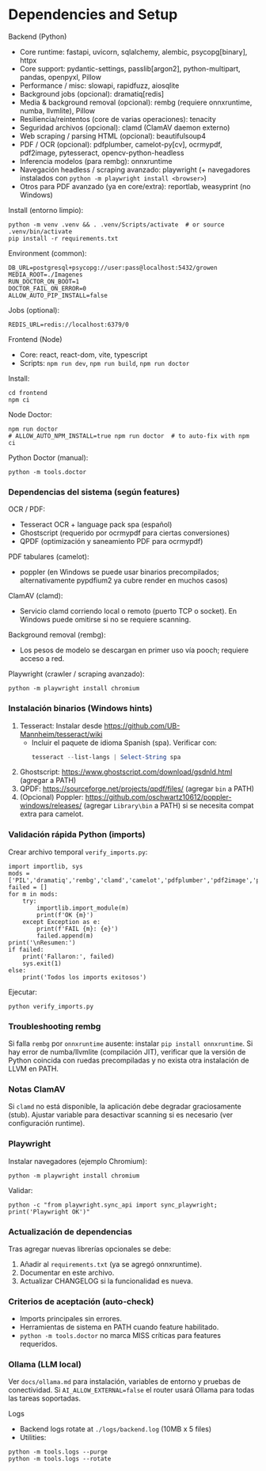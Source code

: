 <!-- NG-HEADER: Nombre de archivo: dependencies.md -->
<!-- NG-HEADER: Ubicación: docs/dependencies.md -->
<!-- NG-HEADER: Descripción: Dependencias obligatorias y opcionales, pasos de instalación y verificación -->
<!-- NG-HEADER: Lineamientos: Ver AGENTS.md -->
Dependencies and Setup
======================

Backend (Python)
- Core runtime: fastapi, uvicorn, sqlalchemy, alembic, psycopg[binary], httpx
- Core support: pydantic-settings, passlib[argon2], python-multipart, pandas, openpyxl, Pillow
- Performance / misc: slowapi, rapidfuzz, aiosqlite
- Background jobs (opcional): dramatiq[redis]
- Media & background removal (opcional): rembg (requiere onnxruntime, numba, llvmlite), Pillow
- Resiliencia/reintentos (core de varias operaciones): tenacity
- Seguridad archivos (opcional): clamd (ClamAV daemon externo)
- Web scraping / parsing HTML (opcional): beautifulsoup4
- PDF / OCR (opcional): pdfplumber, camelot-py[cv], ocrmypdf, pdf2image, pytesseract, opencv-python-headless
- Inferencia modelos (para rembg): onnxruntime
- Navegación headless / scraping avanzado: playwright (+ navegadores instalados con `python -m playwright install <browser>`)
- Otros para PDF avanzado (ya en core/extra): reportlab, weasyprint (no Windows)

Install (entorno limpio):
```
python -m venv .venv && . .venv/Scripts/activate  # or source .venv/bin/activate
pip install -r requirements.txt
```

Environment (common):
```
DB_URL=postgresql+psycopg://user:pass@localhost:5432/growen
MEDIA_ROOT=./Imagenes
RUN_DOCTOR_ON_BOOT=1
DOCTOR_FAIL_ON_ERROR=0
ALLOW_AUTO_PIP_INSTALL=false
```

Jobs (optional):
```
REDIS_URL=redis://localhost:6379/0
```

Frontend (Node)
- Core: react, react-dom, vite, typescript
- Scripts: `npm run dev`, `npm run build`, `npm run doctor`

Install:
```
cd frontend
npm ci
```

Node Doctor:
```
npm run doctor
# ALLOW_AUTO_NPM_INSTALL=true npm run doctor  # to auto-fix with npm ci
```

Python Doctor (manual):
```
python -m tools.doctor
```

### Dependencias del sistema (según features)

OCR / PDF:
- Tesseract OCR + language pack spa (español)
- Ghostscript (requerido por ocrmypdf para ciertas conversiones)
- QPDF (optimización y saneamiento PDF para ocrmypdf)

PDF tabulares (camelot):
- poppler (en Windows se puede usar binarios precompilados; alternativamente pypdfium2 ya cubre render en muchos casos)

ClamAV (clamd):
- Servicio clamd corriendo local o remoto (puerto TCP o socket). En Windows puede omitirse si no se requiere scanning.

Background removal (rembg):
- Los pesos de modelo se descargan en primer uso vía pooch; requiere acceso a red.

Playwright (crawler / scraping avanzado):
```
python -m playwright install chromium
```

### Instalación binarios (Windows hints)
1. Tesseract: Instalar desde https://github.com/UB-Mannheim/tesseract/wiki
   - Incluir el paquete de idioma Spanish (spa). Verificar con:
	 ````powershell
	 tesseract --list-langs | Select-String spa
	 ````
2. Ghostscript: https://www.ghostscript.com/download/gsdnld.html (agregar a PATH)
3. QPDF: https://sourceforge.net/projects/qpdf/files/ (agregar `bin` a PATH)
4. (Opcional) Poppler: https://github.com/oschwartz10612/poppler-windows/releases/ (agregar `Library\bin` a PATH) si se necesita compat extra para camelot.

### Validación rápida Python (imports)
Crear archivo temporal `verify_imports.py`:
```
import importlib, sys
mods = ['PIL','dramatiq','rembg','clamd','camelot','pdfplumber','pdf2image','pytesseract','ocrmypdf','onnxruntime']
failed = []
for m in mods:
	try:
		importlib.import_module(m)
		print(f'OK {m}')
	except Exception as e:
		print(f'FAIL {m}: {e}')
		failed.append(m)
print('\nResumen:')
if failed:
	print('Fallaron:', failed)
	sys.exit(1)
else:
	print('Todos los imports exitosos')
```
Ejecutar:
```
python verify_imports.py
```

### Troubleshooting rembg
Si falla `rembg` por `onnxruntime` ausente: instalar `pip install onnxruntime`.
Si hay error de numba/llvmlite (compilación JIT), verificar que la versión de Python coincida con ruedas precompiladas y no exista otra instalación de LLVM en PATH.

### Notas ClamAV
Si `clamd` no está disponible, la aplicación debe degradar graciosamente (stub). Ajustar variable para desactivar scanning si es necesario (ver configuración runtime).

### Playwright
Instalar navegadores (ejemplo Chromium):
```
python -m playwright install chromium
```
Validar:
```
python -c "from playwright.sync_api import sync_playwright; print('Playwright OK')"
```

### Actualización de dependencias
Tras agregar nuevas librerías opcionales se debe:
1. Añadir al `requirements.txt` (ya se agregó onnxruntime).
2. Documentar en este archivo.
3. Actualizar CHANGELOG si la funcionalidad es nueva.

### Criterios de aceptación (auto-check)
- Imports principales sin errores.
- Herramientas de sistema en PATH cuando feature habilitado.
- `python -m tools.doctor` no marca MISS críticas para features requeridos.

### Ollama (LLM local)
Ver `docs/ollama.md` para instalación, variables de entorno y pruebas de conectividad. Si `AI_ALLOW_EXTERNAL=false` el router usará Ollama para todas las tareas soportadas.

Logs
- Backend logs rotate at `./logs/backend.log` (10MB x 5 files)
- Utilities:
```
python -m tools.logs --purge
python -m tools.logs --rotate
```

